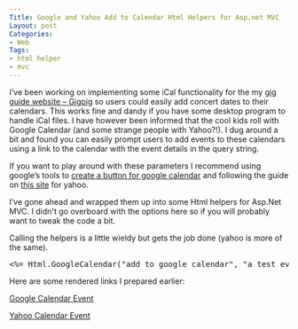 ```yaml
---
Title: Google and Yahoo Add to Calendar Html Helpers for Asp.net MVC
Layout: post
Categories:
- Web
Tags:
- html helper
- mvc
---
```


I’ve been working on implementing some iCal functionality for the my <a href="http://gigpig.fm" target="_blank">gig guide website – Gigpig</a> so users could easily add concert dates to their calendars. This works fine and dandy if you have some desktop program to handle iCal files. I have however been informed that the cool kids roll with Google Calendar (and some strange people with Yahoo?!). I dug around a bit and found you can easily prompt users to add events to these calendars using a link to the calendar with the event details in the query string.

If you want to play around with these parameters I recommend using google’s tools to <a href="http://www.google.com/googlecalendar/event_publisher_guide.html#public" target="_blank">create a button for google calendar</a> and following the guide on <a href="http://chris.photobooks.com/tests/calendar/Notes.html" target="_blank">this site</a> for yahoo.

I’ve gone ahead and wrapped them up into some Html helpers for Asp.Net MVC. I didn't go overboard with the options here so if you will probably want to tweak the code a bit.
<script src="https://gist.github.com/536521.js"> </script>
Calling the helpers is a little wieldy but gets the job done (yahoo is more of the same).
<pre class="brush: csharp;">&lt;%= Html.GoogleCalendar("add to google calendar", "a test event!", DateTime.Now, null, "its a test", "testington", "websitename", "www.website.com") %&gt;</pre>
Here are some rendered links I prepared earlier:

<a href="http://www.google.com/calendar/b/0/render?action=TEMPLATE&amp;text=Global+Sound+System&amp;dates=20100903T200000Z/20100903T200000Z&amp;details=Global+Sound+System+at+The+Met&lt;br+/&gt;Featuring:+Global+Sound+System&amp;location=256 Wickham St,+Fortitude+Valley+Qld&amp;trp=false&amp;sprop=Gigpig.fm&amp;sprop=name:http://gigpig.fm/gig/2329/Global-Sound-System&amp;sf=true&amp;output=xml" target="_blank">Google Calendar Event</a>

<a href="http://calendar.yahoo.com/?v=60&amp;view=d&amp;type=10&amp;title=Global%20Sound%20System&amp;st=20100903T200000Z&amp;desc=Global%20Sound%20System%20at%20The%20Met%3Cbr%20/%3EFeaturing:%20Global%20Sound%20System&amp;in_loc=The%20Met&amp;in_st=256%20Wickham%20St&amp;in_csz=Fortitude%20Valley%20Qld" target="_blank">Yahoo Calendar Event</a>